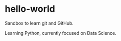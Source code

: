 # hello-world
Sandbox to learn git and GitHub.

Learning Python, currently focused on Data Science. 
